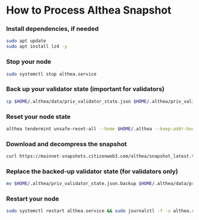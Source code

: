 # How to Process Althea Snapshot

### Install dependencies, if needed
```bash
sudo apt update
sudo apt install lz4 -y
```

### Stop your node
```bash
sudo systemctl stop althea.service
```

### Back up your validator state (important for validators)
```bash
cp $HOME/.althea/data/priv_validator_state.json $HOME/.althea/priv_validator_state.json.backup
```

### Reset your node state
```bash
althea tendermint unsafe-reset-all --home $HOME/.althea --keep-addr-book
```

### Download and decompress the snapshot
```bash
curl https://mainnet-snapshots.citizenweb3.com/althea/snapshot_latest.tar.lz4 | lz4 -dc - | tar -xf - -C $HOME/.althea
```

### Replace the backed-up validator state (for validators only)
```bash
mv $HOME/.althea/priv_validator_state.json.backup $HOME/.althea/data/priv_validator_state.json
```

### Restart your node
```bash
sudo systemctl restart althea.service && sudo journalctl -f -u althea.service
```